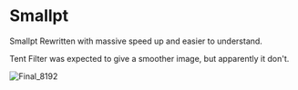 # Smallpt
Smallpt Rewritten with massive speed up and easier to understand.

Tent Filter was expected to give a smoother image, but apparently it don't.

![Final_8192](https://user-images.githubusercontent.com/93391908/155454905-28e10181-f417-431a-a099-84e7ac2406d8.png)

